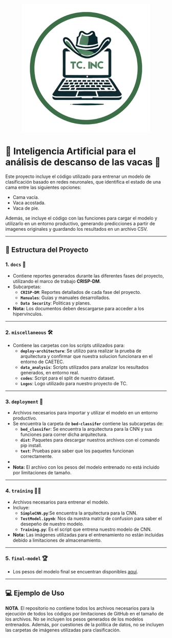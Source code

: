 <p align="center">
  <img src="https://github.com/Mirabay/Vakas/blob/readme/miscellaneous/logo_TC/logo_TC.png" alt="Descripción de la imagen" width="400" height="400">
</p>


 # 🐄 Inteligencia Artificial para el análisis de descanso de las vacas 🐄
 
Este proyecto incluye el código utilizado para entrenar un modelo de clasificación basado en redes neuronales, que identifica el estado de una cama entre las siguientes opciones:

- Cama vacía.
- Vaca acostada.
- Vaca de pie.

Además, se incluye el código con las funciones para cargar el modelo y utilizarlo en un entorno productivo, generando predicciones a partir de imagenes originales y guardando los resultados en un archivo CSV.

---

## 📁 Estructura del Proyecto

### 1. **`docs`** 📂
- Contiene reportes generados durante las diferentes fases del proyecto, utilizando el marco de trabajo **CRISP-DM**.
- Subcarpetas:
  - **`CRISP-DM`**: Reportes detallados de cada fase del proyecto.
  - **`Manuales`**: Guías y manuales desarrollados.
  - **`Data Security`**: Politicas y planes.
- **Nota:** Los documentos deben descargarse para acceder a los hipervínculos.

---

### 2. **`miscellaneous`** 🛠️
- Contiene las carpetas con los scripts utilizados para:
  - **`deploy-architecture`**: Se utilizo para realizar la prueba de arquitectura y confirmar que nuestra solucion funcionara en el entorno de CAETEC.
  - **`data_analysis`**: Scripts utilizados para analizar los resultados generados, en entorno real.
  - **`codes`**: Script para el split de nuestro dataset.
  - **`Logos`**: Logo utilizado para nuestro proyecto de TC.

---

### 3. **`deployment`** 🚀
- Archivos necesarios para importar y utilizar el modelo en un entorno productivo.
- Se encuentra la carpeta de  **`bed-classifer`** contiene las subcarpetas de:
  -  **`bed_classifer`**: Se encuentra la arquitectura para la CNN y sus funciones para correr dicha arquitectura.
  -  **`dist`**: Paquetes para descargar nuestros archivos con el comando pip install.
  -  **`test`**: Pruebas para saber que los paquetes funcionan correctamente.
- 
- **Nota:** El archivo con los pesos del modelo entrenado no está incluido por limitaciones de tamaño.

---

 ### 4. **`training`** 🏋️‍♂️
- Archivos necesarios para entrenar el modelo.
- Incluye:
  - **`SimpleCNN.py`**:Se encuentra la arquitectura para la CNN.
  - **`TestModel.ipynb`**: Nos da  nuestra matriz de confusion para saber el desepeño de nuestro modelo.
  - **`Training.py`**: Es el script que entrena nuestro modelo de CNN.
- **Nota:** Las imágenes utilizadas para el entrenamiento no están incluidas debido a limitaciones de almacenamiento.

---

### 5. **`final-model`** 🏆
- Los pesos del modelo final se encuentran disponibles [aquí](https://tecmx-my.sharepoint.com/:u:/g/personal/a01611795_tec_mx/EdDaQ_XB4lRGk-b0rv1RWt0B-aXwl_ZeWCH9kmFimmUGGQ?e=vGV9GC).

---


## 💻 Ejemplo de Uso


**NOTA**. El repositorio no contiene todos los archivos necesarios para la ejecución de todos los códigos por limitaciones de GitHub en el tamaño de los archivos. No se incluyen los pesos generados de los modelos entrenados. Además, por cuestiones de la política de datos, no se incluyen las carpetas de imágenes utilizadas para clasificación.
